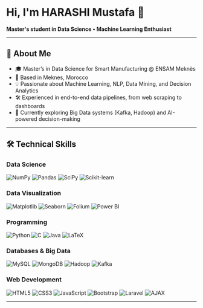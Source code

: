# Hi, I'm HARASHI Mustafa 👋  

**Master's student in Data Science • Machine Learning Enthusiast**  

---

## 🚀 About Me  
- 🎓 Master’s in Data Science for Smart Manufacturing @ ENSAM Meknès  
- 📍 Based in Meknes, Morocco  
- 💡 Passionate about Machine Learning, NLP, Data Mining, and Decision Analytics  
- 🛠 Experienced in end-to-end data pipelines, from web scraping to dashboards  
- 🌱 Currently exploring Big Data systems (Kafka, Hadoop) and AI-powered decision-making  

---

## 🛠 Technical Skills  

### Data Science
![NumPy](https://img.shields.io/badge/NumPy-013243?style=for-the-badge&logo=numpy&logoColor=white)  ![Pandas](https://img.shields.io/badge/Pandas-150458?style=for-the-badge&logo=pandas&logoColor=white)  ![SciPy](https://img.shields.io/badge/SciPy-8CAAE6?style=for-the-badge&logo=scipy&logoColor=white)  ![Scikit-learn](https://img.shields.io/badge/Scikit--learn-F7931E?style=for-the-badge&logo=scikitlearn&logoColor=white)  

### Data Visualization
![Matplotlib](https://img.shields.io/badge/Matplotlib-ffffff?style=for-the-badge&logo=plotly&logoColor=black)  ![Seaborn](https://img.shields.io/badge/Seaborn-2E4A62?style=for-the-badge&logo=python&logoColor=white)  ![Folium](https://img.shields.io/badge/Folium-77B829?style=for-the-badge&logo=leaflet&logoColor=white) ![Power BI](https://img.shields.io/badge/Power_BI-F2C811?style=for-the-badge&logo=powerbi&logoColor=black)    

### Programming  
![Python](https://img.shields.io/badge/Python-3776AB?style=for-the-badge&logo=python&logoColor=white)  ![C](https://img.shields.io/badge/C-00599C?style=for-the-badge&logo=c&logoColor=white)   ![Java](https://img.shields.io/badge/Java-007396?style=for-the-badge&logo=openjdk&logoColor=white)  ![LaTeX](https://img.shields.io/badge/LaTeX-008080?style=for-the-badge&logo=latex&logoColor=white)  

### Databases & Big Data
![MySQL](https://img.shields.io/badge/MySQL-4479A1?style=for-the-badge&logo=mysql&logoColor=white)  ![MongoDB](https://img.shields.io/badge/MongoDB-47A248?style=for-the-badge&logo=mongodb&logoColor=white)   ![Hadoop](https://img.shields.io/badge/Hadoop-66CCFF?style=for-the-badge&logo=apachehadoop&logoColor=black)  ![Kafka](https://img.shields.io/badge/Kafka-231F20?style=for-the-badge&logo=apachekafka&logoColor=white)  

### Web Development  
![HTML5](https://img.shields.io/badge/HTML5-E34F26?style=for-the-badge&logo=html5&logoColor=white)  ![CSS3](https://img.shields.io/badge/CSS3-1572B6?style=for-the-badge&logo=css3&logoColor=white)  ![JavaScript](https://img.shields.io/badge/JavaScript-F7DF1E?style=for-the-badge&logo=javascript&logoColor=black)  ![Bootstrap](https://img.shields.io/badge/Bootstrap-7952B3?style=for-the-badge&logo=bootstrap&logoColor=white)   ![Laravel](https://img.shields.io/badge/Laravel-FF2D20?style=for-the-badge&logo=laravel&logoColor=white)  ![AJAX](https://img.shields.io/badge/AJAX-007ACC?style=for-the-badge&logo=azuredevops&logoColor=white)  

---
